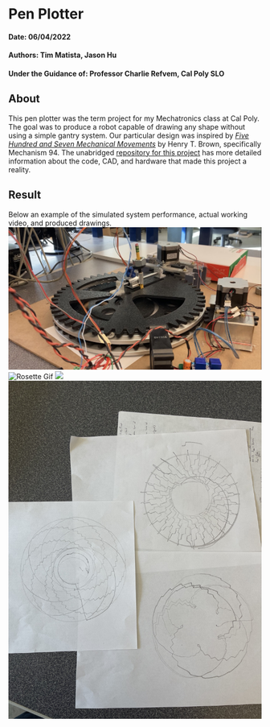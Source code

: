 # Pen Plotter
#### Date: 06/04/2022
#### Authors: Tim Matista, Jason Hu
#### Under the Guidance of: Professor Charlie Refvem, Cal Poly SLO

## About
This pen plotter was the term project for my Mechatronics class at Cal Poly. The goal was to produce a robot capable of drawing any shape without
using a simple gantry system. Our particular design was inspired by 
[*Five Hundred and Seven Mechanical Movements*](http://507movements.com/about.html) by Henry T. Brown, specifically 
Mechanism 94. The unabridged [repository for this project](https://github.com/tmatista/ME405Mecha15) has more detailed information about 
the code, CAD, and hardware that made this project a reality.

## Result
Below an example of the simulated system performance, actual working video, and produced drawings.
![Image of assembled System](finalSystem.jpg)
![Rosette Gif](rosetteDrawingAnimation.gif)
[![](http://img.youtube.com/vi/P3Ct4gNFd5c/0.jpg)](http://www.youtube.com/watch?v=P3Ct4gNFd5c)
![](94_1.jpg)

